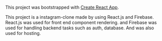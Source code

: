 This project was bootstrapped with [Create React App](https://github.com/facebook/create-react-app).

This project is a instagram-clone made by using React.js and Firebase.
React.js was used for front end component rendering.
and Firebase was used for handling backend tasks such as auth, database. And was also used for hosting.
